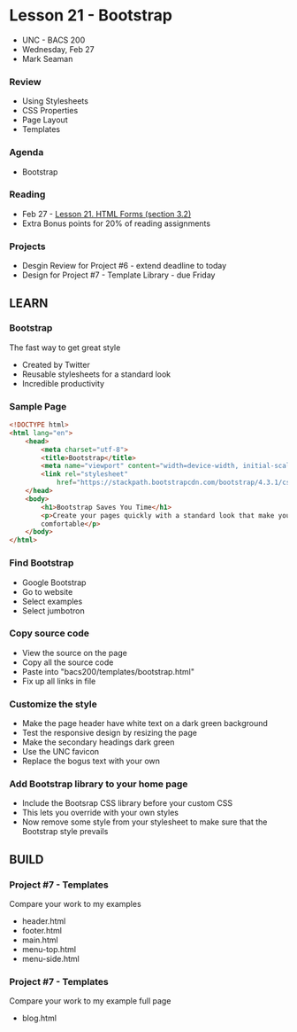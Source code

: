 # Lesson 21 - Bootstrap

* UNC - BACS 200
* Wednesday, Feb 27
* Mark Seaman


### Review
* Using Stylesheets
* CSS Properties
* Page Layout
* Templates


### Agenda
* Bootstrap


### Reading
* Feb 27 - [Lesson 21. HTML Forms (section 3.2)](https://learn.zybooks.com/zybook/UNCOBACS200SeamanSpring2019/chapter/3/section/2)
* Extra Bonus points for 20% of reading assignments


### Projects
* Desgin Review for Project #6 - extend deadline to today
* Design for Project #7 - Template Library - due Friday



## LEARN

### Bootstrap
The fast way to get great style

* Created by Twitter
* Reusable stylesheets for a standard look
* Incredible productivity


### Sample Page

```html
<!DOCTYPE html>
<html lang="en">
    <head>
        <meta charset="utf-8">
        <title>Bootstrap</title>
        <meta name="viewport" content="width=device-width, initial-scale=1, shrink-to-fit=no">
        <link rel="stylesheet" 
            href="https://stackpath.bootstrapcdn.com/bootstrap/4.3.1/css/bootstrap.min.css">
    </head>
    <body>
        <h1>Bootstrap Saves You Time</h1>
        <p>Create your pages quickly with a standard look that make your readers feel
        comfortable</p>
    </body>
</html>
```


### Find Bootstrap
* Google Bootstrap
* Go to website
* Select examples
* Select jumbotron


### Copy source code
* View the source on the page
* Copy all the source code
* Paste into "bacs200/templates/bootstrap.html"
* Fix up all links in file


### Customize the style
* Make the page header have white text on a dark green background
* Test the responsive design by resizing the page
* Make the secondary headings dark green
* Use the UNC favicon
* Replace the bogus text with your own


### Add Bootstrap library to your home page
* Include the Bootsrap CSS library before your custom CSS
* This lets you override with your own styles
* Now remove some style from your stylesheet to make sure that the Bootstrap style prevails




## BUILD

### Project #7 - Templates
Compare your work to my examples

* header.html
* footer.html
* main.html
* menu-top.html
* menu-side.html


### Project #7 - Templates
Compare your work to my example full page

* blog.html

